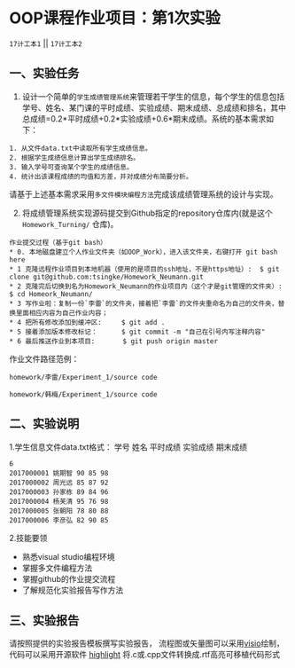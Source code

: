 OOP课程作业项目：第1次实验
======

`17计工本1`  || `17计工本2`

 一、实验任务
------------

1. 设计一个简单的`学生成绩管理系统`来管理若干学生的信息，每个学生的信息包括学号、姓名、某门课的平时成绩、实验成绩、期末成绩、总成绩和排名，其中总成绩=0.2\*平时成绩+0.2\*实验成绩+0.6\*期末成绩。系统的基本需求如下：
```
1. 从文件data.txt中读取所有学生成绩信息。
2. 根据学生成绩信息计算出学生成绩排名。
3. 输入学号可查询某个学生的成绩信息。
4. 统计出该课程成绩的均值和方差，并对成绩分布简要分析。
```
请基于上述基本需求采用`多文件模块编程方法`完成该成绩管理系统的设计与实现。

2. 将成绩管理系统实现源码提交到Github指定的repository仓库内(就是这个`Homework_Turning/` 仓库)。
 
 ```
 作业提交过程（基于git bash）
 * 0. 本地磁盘建立个人作业文件夹（如OOP_Work），进入该文件夹，右键打开 git bash here
 * 1 克隆远程作业项目到本地机器（使用的是项目的ssh地址，不是https地址）:  $ git clone git@github.com:tsingke/Homework_Neumann.git
 * 2 克隆完后切换到名为Homework_Neumann的作业项目内（这个才是git管理的文件夹）: $ cd Homeork_Neumann/
 * 3 写作业啦：复制一份`李雷`的文件夹，接着把`李雷`的文件夹重命名为自己的文件夹，替换里面相应内容为自己作业内容；
 * 4 把所有修改添加到缓冲区:     $ git add . 
 * 5 接着添加版本修改标记：      $ git commit -m "自己在引号内写注释内容"
 * 6 最后推送作业到本项目:       $ git push origin master
```

作业文件路径范例： 

`homework/李雷/Experiment_1/source code`

`homework/韩梅/Experiment_1/source code`


 二、实验说明
------------

1.学生信息文件data.txt格式：
学号 姓名 平时成绩 实验成绩 期末成绩
```
6
2017000001 姚期智 90 85 98
2017000002 周光远 85 87 92
2017000003 孙家栋 89 84 96
2017000004 杨芙清 95 76 98
2017000005 张朝阳 78 80 88
2017000006 李彦弘 82 90 85
```

2.技能要领
* 熟悉visual studio编程环境
* 掌握多文件编程方法
* 掌握github的作业提交流程
* 了解规范化实验报告写作方法

三、实验报告
------------

请按照提供的实验报告模板撰写实验报告， 流程图或矢量图可以采用[visio](https://www.google.com/search?q=Microsoft%20Office%20%E4%B8%93%E4%B8%9A%E5%A2%9E%E5%BC%BA%E7%89%88%202016%20&ie=UTF-8)绘制，代码可以采用开源软件 [highlight](http://www.andre-simon.de/zip/download.php) 将.c或.cpp文件转换成.rtf高亮可移植代码形式
